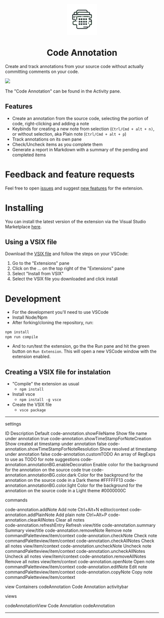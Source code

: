 <div align="center">
  <img src="resources/code-annotation.png" alt="Code Annotation Logo" height="100"> <h1>Code Annotation</h1>
</div>

Create and track annotations from your source code without actually committing comments on your code.

![](https://github.com/thamara/vscode-code-annotation/blob/main/demo/Code%20Annotation.png)

The "Code Annotation" can be found in the Activity pane.

## Features

- Create an annotation from the source code, selecting the portion of code, right-clicking and adding a note
- Keybinds for creating a new note from selection (`Ctrl/Cmd + alt + n)`, or without selection, aka Plain note (`Ctrl/Cmd + alt + p`)
- Track annotations on its own pane
- Check/Uncheck items as you complete them
- Generate a report in Markdown with a summary of the pending and completed items

# Feedback and feature requests

Feel free to open [issues](https://github.com/thamara/vscode-code-annotation/issues) and suggest [new features](https://github.com/thamara/vscode-code-annotation/projects/1) for the extension.


# Installing

You can install the latest version of the extension via the Visual Studio Marketplace [here](https://marketplace.visualstudio.com/items?itemName=tkcandrade.code-annotation).

## Using a VSIX file
Download the [VSIX file](https://github.com/thamara/vscode-code-annotation/blob/master/code-annotation-0.0.1.vsix) and follow the steps on your VSCode:

1. Go to the "Extensions" pane
2. Click on the ... on the top right of the "Extensions" pane
3. Select "Install from VSIX"
4. Select the VSIX file you downloaded and click install

# Development

- For the development you'll need to use VSCode
- Install Node/Npm
- After forking/cloning the repository, run:
```
npm install
npm run compile
```
- And to run/test the extension, go the the Run pane and hit the green button on `Run Extension`. This will open a new VSCode window with the extension enabled.

## Creating a VSIX file for instalation

- "Compile" the extension as usual
  - `npm install`
- Install vsce
  - `npm install -g vsce`
- Create the VSIX file
  - `vsce package`


------------

settings

ID	Description	Default
code-annotation.showFileName	Show file name under annotation	true
code-annotation.showTimeStampForNoteCreation	Show created at timestamp under annotation	false
code-annotation.showTimeStampForNoteResolution	Show resolved at timestamp under annotation	false
code-annotation.customTODO	An array of RegExps to use as TODO for note suggestions	
code-annotation.annotationBG.enableDecoration	Enable color for the background for the annotation on the source code	true
code-annotation.annotationBG.color.dark	Color for the background for the annotation on the source code in a Dark theme	#FFFFFF13
code-annotation.annotationBG.color.light	Color for the background for the annotation on the source code in a Light theme	#0000000C

commands

code-annotation.addNote	Add note	Ctrl+Alt+N
editor/context
code-annotation.addPlainNote	Add plain note	Ctrl+Alt+P
code-annotation.clearAllNotes	Clear all notes		
code-annotation.refreshEntry	Refresh		view/title
code-annotation.summary	Summary		view/title
code-annotation.removeNote	Remove note		commandPaletteview/item/context
code-annotation.checkNote	Check note		commandPaletteview/item/context
code-annotation.checkAllNotes	Check all notes		view/item/context
code-annotation.uncheckNote	Uncheck note		commandPaletteview/item/context
code-annotation.uncheckAllNotes	Uncheck all notes		view/item/context
code-annotation.removeAllNotes	Remove all notes		view/item/context
code-annotation.openNote	Open note		commandPaletteview/item/context
code-annotation.editNote	Edit note		commandPaletteview/item/context
code-annotation.copyNote	Copy note		commandPaletteview/item/context

view Containers
codeAnnotation	Code Annotation	activitybar

views

codeAnnotationView	Code Annotation	codeAnnotation

------